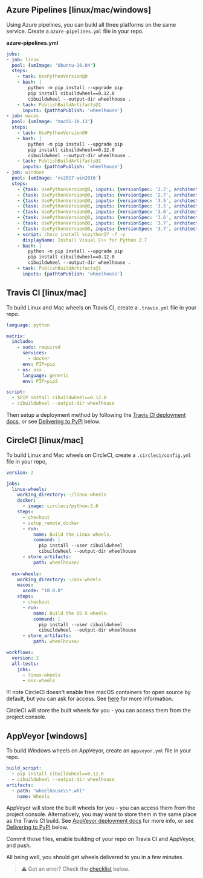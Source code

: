 ## Azure Pipelines [linux/mac/windows]

Using Azure pipelines, you can build all three platforms on the same service. Create a `azure-pipelines.yml` file in your repo.

**azure-pipelines.yml**
```yaml
jobs:
- job: linux
  pool: {vmImage: 'Ubuntu-16.04'}
  steps: 
    - task: UsePythonVersion@0
    - bash: |
        python -m pip install --upgrade pip
        pip install cibuildwheel==0.12.0
        cibuildwheel --output-dir wheelhouse .
    - task: PublishBuildArtifacts@1
      inputs: {pathtoPublish: 'wheelhouse'}
- job: macos
  pool: {vmImage: 'macOS-10.13'}
  steps: 
    - task: UsePythonVersion@0
    - bash: |
        python -m pip install --upgrade pip
        pip install cibuildwheel==0.12.0
        cibuildwheel --output-dir wheelhouse .
    - task: PublishBuildArtifacts@1
      inputs: {pathtoPublish: 'wheelhouse'}
- job: windows
  pool: {vmImage: 'vs2017-win2016'}
  steps: 
    - {task: UsePythonVersion@0, inputs: {versionSpec: '2.7', architecture: x86}}
    - {task: UsePythonVersion@0, inputs: {versionSpec: '2.7', architecture: x64}}
    - {task: UsePythonVersion@0, inputs: {versionSpec: '3.5', architecture: x86}}
    - {task: UsePythonVersion@0, inputs: {versionSpec: '3.5', architecture: x64}}
    - {task: UsePythonVersion@0, inputs: {versionSpec: '3.6', architecture: x86}}
    - {task: UsePythonVersion@0, inputs: {versionSpec: '3.6', architecture: x64}}
    - {task: UsePythonVersion@0, inputs: {versionSpec: '3.7', architecture: x86}}
    - {task: UsePythonVersion@0, inputs: {versionSpec: '3.7', architecture: x64}}
    - script: choco install vcpython27 -f -y
      displayName: Install Visual C++ for Python 2.7
    - bash: |
        python -m pip install --upgrade pip
        pip install cibuildwheel==0.12.0
        cibuildwheel --output-dir wheelhouse .
    - task: PublishBuildArtifacts@1
      inputs: {pathtoPublish: 'wheelhouse'}
```

## Travis CI [linux/mac]

To build Linux and Mac wheels on Travis CI, create a `.travis.yml` file in your repo.

```yaml
language: python

matrix:
  include:
    - sudo: required
      services:
        - docker
      env: PIP=pip
    - os: osx
      language: generic
      env: PIP=pip2

script:
  - $PIP install cibuildwheel==0.12.0
  - cibuildwheel --output-dir wheelhouse
```

Then setup a deployment method by following the [Travis CI deployment docs](https://docs.travis-ci.com/user/deployment/), or see [Delivering to PyPI](#delivering-to-pypi) below.

## CircleCI [linux/mac]
    
To build Linux and Mac wheels on CircleCI, create a `.circleci/config.yml` file in your repo,

```yaml
version: 2

jobs:
  linux-wheels:
    working_directory: ~/linux-wheels
    docker:
      - image: circleci/python:3.6
    steps:
      - checkout
      - setup_remote_docker
      - run:
          name: Build the Linux wheels.
          command: |
            pip install --user cibuildwheel
            cibuildwheel --output-dir wheelhouse
      - store_artifacts:
          path: wheelhouse/
  
  osx-wheels:
    working_directory: ~/osx-wheels
    macos:
      xcode: "10.0.0"
    steps:
      - checkout
      - run:
          name: Build the OS X wheels.
          command: |
            pip install --user cibuildwheel
            cibuildwheel --output-dir wheelhouse
      - store_artifacts:
          path: wheelhouse/

workflows:
  version: 2
  all-tests:
    jobs:
      - linux-wheels
      - osx-wheels
```

!!! note
    CircleCI doesn't enable free macOS containers for open source by default, but you can ask for access. See [here](https://circleci.com/docs/2.0/oss/#overview) for more information.

CircleCI will store the built wheels for you - you can access them from the project console.

## AppVeyor [windows]

To build Windows wheels on AppVeyor, create an `appveyor.yml` file in your repo.

```yaml
build_script:
  - pip install cibuildwheel==0.12.0
  - cibuildwheel --output-dir wheelhouse
artifacts:
  - path: "wheelhouse\\*.whl"
    name: Wheels
```
    
AppVeyor will store the built wheels for you - you can access them from the project console. Alternatively, you may want to store them in the same place as the Travis CI build. See [AppVeyor deployment docs](https://www.appveyor.com/docs/deployment/) for more info, or see [Delivering to PyPI](#delivering-to-pypi) below.

Commit those files, enable building of your repo on Travis CI and AppVeyor, and push.

All being well, you should get wheels delivered to you in a few minutes. 

> ⚠️ Got an error? Check the [checklist](#it-didnt-work) below.
